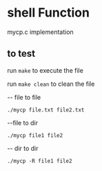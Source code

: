 # shell Function

mycp.c implementation

## to test

run `make` to execute the file

run `make clean` to clean the file

-- file to file 

`./mycp file.txt file2.txt`

--file to dir 

`./mycp file1 file2`

-- dir to dir 

`./mycp -R file1 file2`
